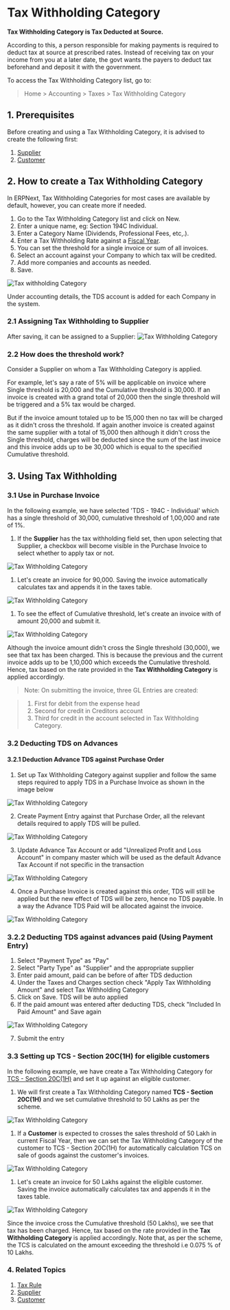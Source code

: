 <!-- add-breadcrumbs -->
# Tax Withholding Category

**Tax Withholding Category is Tax Deducted at Source.**

According to this, a person responsible for making payments is required to deduct tax at source at prescribed rates. Instead of receiving tax on your income from you at a later date, the govt wants the payers to deduct tax beforehand and deposit it with the government.

To access the Tax Withholding Category list, go to:
> Home > Accounting > Taxes > Tax Withholding Category

## 1. Prerequisites
Before creating and using a Tax Withholding Category, it is advised to create the following first:

1. [Supplier](/docs/user/manual/en/buying/supplier)
1. [Customer](/docs/user/manual/en/CRM/customer)

## 2. How to create a Tax Withholding Category
In ERPNext, Tax Withholding Categories for most cases are available by default, however, you can create more if needed.

1. Go to the Tax Withholding Category list and click on New.
1. Enter a unique name, eg: Section 194C Individual.
1. Enter a Category Name (Dividends, Professional Fees, etc,.).
1. Enter a Tax Withholding Rate against a [Fiscal Year](/docs/user/manual/en/accounts/fiscal-year).
1. You can set the threshold for a single invoice or sum of all invoices.
1. Select an account against your Company to which tax will be credited.
1. Add more companies and accounts as needed.
1. Save.

 ![Tax withholding Category](/docs/assets/img/accounts/tax-withholding-category.png)

Under accounting details, the TDS account is added for each Company in the system.

### 2.1 Assigning Tax Withholding to Supplier

After saving, it can be assigned to a Supplier:
<img class="screenshot" alt="Tax Withholding Category" src="{{docs_base_url}}/assets/img/accounts/tax-withholding-category-1.png">

### 2.2 How does the threshold work?
Consider a Supplier on whom a Tax Withholding Category is applied.

For example, let's say a rate of 5% will be applicable on invoice where Single threshold is 20,000 and the Cumulative threshold is 30,000. If an invoice is created with a grand total of 20,000 then the single threshold will be triggered and a 5% tax would be charged.

But if the invoice amount totaled up to be 15,000 then no tax will be charged as it didn't cross the threshold. If again another invoice is created against the same supplier with a total of 15,000 then although it didn't cross the Single threshold, charges will be deducted since the sum of the last invoice and this invoice adds up to be 30,000 which is equal to the specified Cumulative threshold.

## 3. Using Tax Withholding
### 3.1 Use in Purchase Invoice
In the following example, we have selected 'TDS - 194C - Individual' which has a single threshold of 30,000, cumulative threshold of 1,00,000 and rate of 1%.

1. If the **Supplier** has the tax withholding field set, then upon selecting that Supplier, a checkbox will become visible in the Purchase Invoice to select whether to apply tax or not.

 <img class="screenshot" alt="Tax Withholding Category" src="{{docs_base_url}}/assets/img/accounts/tax-withholding-category-2.png">

1. Let's create an invoice for 90,000. Saving the invoice automatically calculates tax and appends it in the taxes table.

 <img class="screenshot" alt="Tax Withholding Category" src="{{docs_base_url}}/assets/img/accounts/tax-withholding-category-6.png">

1. To see the effect of Cumulative threshold, let's create an invoice with of amount 20,000 and submit it.

 <img class="screenshot" alt="Tax Withholding Category" src="{{docs_base_url}}/assets/img/accounts/tax-withholding-category-8.png">

 Although the invoice amount didn't cross the Single threshold (30,000), we see that tax has been charged. This is because the previous and the current invoice adds up to be 1,10,000 which exceeds the Cumulative threshold. Hence, tax based on the rate provided in the **Tax Withholding Category** is applied accordingly.

> Note: On submitting the invoice, three GL Entries are created:

>1. First for debit from the expense head
>1. Second for credit in Creditors account
>1. Third for credit in the account selected in Tax Withholding Category.

### 3.2 Deducting TDS on Advances

#### 3.2.1 Deduction Advance TDS against Purchase Order
1. Set up Tax Withholding Category against supplier and follow the same steps required to apply TDS in a Purchase Invoice as shown in the image below

<img class="screenshot" alt="Tax Withholding Category" src="{{docs_base_url}}/assets/img/accounts/tds-purchase-order.png">

2. Create Payment Entry against that Purchase Order, all the relevant details required to apply TDS will be pulled.

<img class="screenshot" alt="Tax Withholding Category" src="{{docs_base_url}}/assets/img/accounts/tds-po-payment-entry.png">

3. Update Advance Tax Account or add "Unrealized Profit and Loss Account" in company master which will be used as the default Advance Tax Account if not specific in the transaction

<img class="screenshot" alt="Tax Withholding Category" src="{{docs_base_url}}/assets/img/accounts/advance-tax-account.png">

4. Once a Purchase Invoice is created against this order, TDS will still be applied but the new effect of TDS will be zero, hence no TDS payable. In a way the Advance TDS Paid will be allocated against the invoice.

<img class="screenshot" alt="Tax Withholding Category" src="{{docs_base_url}}/assets/img/accounts/tds-purchase-invoice.png">

### 3.2.2 Deducting TDS against advances paid (Using Payment Entry)
1. Select "Payment Type" as "Pay"
2. Select "Party Type" as "Supplier" and the appropriate supplier
3. Enter paid amount, paid can be before of after TDS deduction
4. Under the Taxes and Charges section check "Apply Tax Withholding Amount" and select Tax Withholding Category
5. Click on Save. TDS will be auto applied
6. If the paid amount was entered after deducting TDS, check "Included In Paid Amount" and Save again

<img class="screenshot" alt="Tax Withholding Category" src="{{docs_base_url}}/assets/img/accounts/included-in-paid-amount.png">

7. Submit the entry


### 3.3 Setting up TCS - Section 20C(1H) for eligible customers
In the following example, we have create a Tax Withholding Category for [TCS - Section 20C(1H)](https://taxguru.in/income-tax/faqs-tcs-sales-goods-section-206c1h.html) and set it up against an eligible customer.

1. We will first create a Tax Withholding Category named **TCS - Section 20C(1H)** and we set cumulative threshold to 50 Lakhs as per the scheme.

 <img class="screenshot" alt="Tax Withholding Category" src="{{docs_base_url}}/assets/img/accounts/tax-withholding-category-for-tcs.png">

1. If a **Customer** is expected to crosses the sales threshold of 50 Lakh in current Fiscal Year, then we can set the Tax Withholding Category of the customer to TCS - Section 20C(1H) for automatically calculation TCS on sale of goods against the customer's invoices.

 <img class="screenshot" alt="Tax Withholding Category" src="{{docs_base_url}}/assets/img/accounts/tcs-eligible-customer.png">

1. Let's create an invoice for 50 Lakhs against the eligible customer. Saving the invoice automatically calculates tax and appends it in the taxes table.

 <img class="screenshot" alt="Tax Withholding Category" src="{{docs_base_url}}/assets/img/accounts/tcs-invoice.png">

 Since the invoice cross the Cumulative threshold (50 Lakhs), we see that tax has been charged. Hence, tax based on the rate provided in the **Tax Withholding Category** is applied accordingly. Note that, as per the scheme, the TCS is calculated on the amount exceeding the threshold i.e 0.075 % of 10 Lakhs.

### 4. Related Topics
1. [Tax Rule](/docs/user/manual/en/accounts/tax-rule)
1. [Supplier](/docs/user/manual/en/buying/supplier)
1. [Customer](/docs/user/manual/en/CRM/customer)